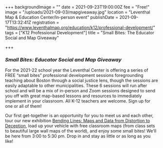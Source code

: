 +++
backgroundImage = ""
date = 2021-09-23T19:00:00Z
fee = "Free!"
image = "/uploads/2021-09-03/mapgiveaway.jpg"
location = "Leventhal Map & Education Center/In-person event"
publishDate = 2021-09-17T13:32:41Z
registration = "https://www.leventhalmap.org/education/k12/professional-development/"
tags = ["K12 Professional Development"]
title = "Small Bites: The Educator Social and Map Giveaway"

+++
### **_Small Bites: Educator Social and Map Giveaway_**

For the 2021-22 school year the Leventhal Center is offering a series of FREE “small bites” professional development sessions foregrounding teaching about Boston through a social justice lens, though the sessions are easily adaptable to other municipalities. These 6 sessions will run after school and will be a mix of in-person and Zoom sessions designed to send you off with great map-based lessons and resources to immediately implement in your classroom. All K-12 teachers are welcome. Sign up for one or all of them!

Our first get-together is an opportunity for you to meet us and each other, tour our new exhibition [Bending Lines: Maps and Data from Distortion to Deception](https://www.leventhalmap.org/education/k12/professional-development/), load up your vehicle with free classroom maps (from class sets to beautiful large wall maps of the world), and enjoy some small bites! We'll be here from 3:00 to 5:30 pm. Drop in and stay as little or as long as you like!
